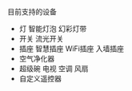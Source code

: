 目前支持的设备
- 灯
    智能灯泡
    幻彩灯带
- 开关
    流光开关
- 插座
    智慧插座
    WiFi插座
    入墙插座
- 空气净化器
- 超级碗
    电视
    空调
    风扇
- 自定义遥控器